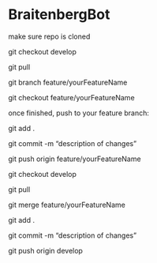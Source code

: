 # BraitenbergBot

make sure repo is cloned

git checkout develop

git pull

git branch feature/yourFeatureName

git checkout feature/yourFeatureName

once finished, push to your feature branch:

git add .

git commit -m “description of changes”

git push origin feature/yourFeatureName

git checkout develop

git pull

git merge feature/yourFeatureName

git add .

git commit -m “description of changes”

git push origin develop
